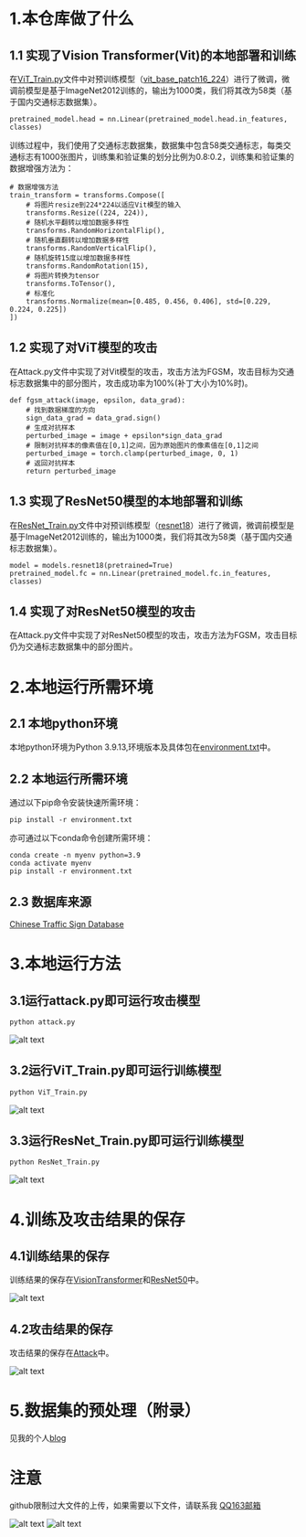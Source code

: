 # 1.本仓库做了什么
## 1.1 实现了Vision Transformer(Vit)的本地部署和训练
在[ViT_Train.py](.\ViT_Train.py)文件中对预训练模型（[vit_base_patch16_224](https://zhuanlan.zhihu.com/p/713616890)）进行了微调，微调前模型是基于ImageNet2012训练的，输出为1000类，我们将其改为58类（基于国内交通标志数据集）。
```
pretrained_model.head = nn.Linear(pretrained_model.head.in_features, classes)
```
训练过程中，我们使用了交通标志数据集，数据集中包含58类交通标志，每类交通标志有1000张图片，训练集和验证集的划分比例为0.8:0.2，训练集和验证集的数据增强方法为：
```
# 数据增强方法
train_transform = transforms.Compose([
	# 将图片resize到224*224以适应Vit模型的输入
	transforms.Resize((224, 224)),
	# 随机水平翻转以增加数据多样性
	transforms.RandomHorizontalFlip(),
	# 随机垂直翻转以增加数据多样性
	transforms.RandomVerticalFlip(),
	# 随机旋转15度以增加数据多样性
	transforms.RandomRotation(15),
	# 将图片转换为tensor
	transforms.ToTensor(),
	# 标准化
	transforms.Normalize(mean=[0.485, 0.456, 0.406], std=[0.229, 0.224, 0.225])
])
```


## 1.2 实现了对ViT模型的攻击
在Attack.py文件中实现了对Vit模型的攻击，攻击方法为FGSM，攻击目标为交通标志数据集中的部分图片，攻击成功率为100%(补丁大小为10%时)。
```
def fgsm_attack(image, epsilon, data_grad):
	# 找到数据梯度的方向
	sign_data_grad = data_grad.sign()
	# 生成对抗样本
	perturbed_image = image + epsilon*sign_data_grad
	# 限制对抗样本的像素值在[0,1]之间，因为原始图片的像素值在[0,1]之间
	perturbed_image = torch.clamp(perturbed_image, 0, 1)
	# 返回对抗样本
	return perturbed_image
```
## 1.3 实现了ResNet50模型的本地部署和训练
在[ResNet_Train.py](.\ResNet_Train.py)文件中对预训练模型（[resnet18](https://pytorch.org/hub/pytorch_vision_resnet/)）进行了微调，微调前模型是基于ImageNet2012训练的，输出为1000类，我们将其改为58类（基于国内交通标志数据集）。
```
model = models.resnet18(pretrained=True)
pretrained_model.fc = nn.Linear(pretrained_model.fc.in_features, classes)
```
## 1.4 实现了对ResNet50模型的攻击
在Attack.py文件中实现了对ResNet50模型的攻击，攻击方法为FGSM，攻击目标仍为交通标志数据集中的部分图片。

# 2.本地运行所需环境
## 2.1 本地python环境
本地python环境为Python 3.9.13,环境版本及具体包在[environment.txt](.\environment.txt)中。
## 2.2 本地运行所需环境
通过以下pip命令安装快速所需环境：
```
pip install -r environment.txt
```
亦可通过以下conda命令创建所需环境：
```
conda create -n myenv python=3.9
conda activate myenv
pip install -r environment.txt
```
## 2.3 数据库来源
[Chinese Traffic Sign Database](https://www.nlpr.ia.ac.cn/pal/trafficdata/detection.html)
# 3.本地运行方法
## 3.1运行attack.py即可运行攻击模型
```python
python attack.py
```
![alt text](readme_image/image.png)
## 3.2运行ViT_Train.py即可运行训练模型
```python
python ViT_Train.py
```
![alt text](readme_image/image-1.png)
## 3.3运行ResNet_Train.py即可运行训练模型
```python
python ResNet_Train.py
```
![alt text](readme_image/image-2.png)

# 4.训练及攻击结果的保存
## 4.1训练结果的保存
训练结果的保存在[VisionTransformer](./Model/VisionTransformer)和[ResNet50](./Model/ResNet50)中。

![alt text](readme_image/image-4.png)
## 4.2攻击结果的保存
攻击结果的保存在[Attack](.\result)中。

![alt text](readme_image/image-5.png)
# 5.数据集的预处理（附录）
见我的个人[blog](https://blog.csdn.net/m0_59085764/article/details/127266647?spm=1001.2014.3001.5502)
# 注意
github限制过大文件的上传，如果需要以下文件，请联系我
[QQ]([2404521002@qq.com](https://qm.qq.com/q/fUZH3NVcf6))[163邮箱](liu128786292@163.com)

![alt text](readme_image/image-6.png)
![alt text](readme_image/image-7.png)
